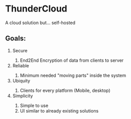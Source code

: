 # ThunderCloud
A cloud solution but... self-hosted

## Goals:
<ol>
  <li>Secure</li>
  <ol>
    <li>End2End Encryption of data from clients to server</li>
  </ol><li>Reliable</li>
<ol><li>Minimum needed "moving parts" inside the system</li></ol>
<li>Ubiquity</li>
<ol>
  <li>Clients for every platform (Mobile, desktop)</li>
</ol><li>Simplicity</li><ol>
  <li>Simple to use</li>
  <li>UI similar to already existing solutions</li>
</ol>
